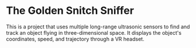 # The Golden Snitch Sniffer
This is a project that uses multiple long-range ultrasonic
sensors to find and track an object flying in three-dimensional
space. It displays the object's coordinates, speed, and
trajectory through a VR headset.
